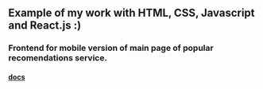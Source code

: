 ## Example of my work with HTML, CSS, Javascript and React.js :)
### Frontend for mobile version of main page of popular recomendations service.
#### [docs](https://github.com/IDriuk/m_yalp/blob/master/create_react_app_readme.md)
